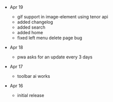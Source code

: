 - Apr 19

    - gif support in image-element using tenor api
    - added changelog
    - added search
    - added home
    - fixed left menu delete page bug

- Apr 18

    - pwa asks for an update every 3 days

- Apr 17

    - toolbar ai works

- Apr 16

    - initial release
